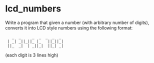 # lcd_numbers

Write a program that given a number (with arbitrary number of digits), converts it into LCD style numbers using the following format:

```
   _  _     _  _  _  _  _  
 | _| _||_||_ |_   ||_||_|  
 ||_  _|  | _||_|  ||_| _|
```
(each digit is 3 lines high)
